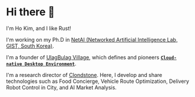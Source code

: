 # Hi there 👋

I'm Ho Kim, and I like Rust!

I'm working on my Ph.D in [NetAI (Networked Artificial Intelligence Lab, GIST, South Korea)](https://netai.smartx.kr/).

I'm a founder of [UlagBulag Village](https://ulagbulag.io/), which defines and pioneers **[`Cloud-native Desktop Environment`](https://github.com/ulagbulag/OpenARK)**.

I'm a research director of [Clondstone](https://cloudstone.ai/). Here, I develop and share technologies such as Food Concierge, Vehicle Route Optimization, Delivery Robot Control in City, and AI Market Analysis.
